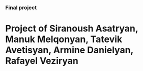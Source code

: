 ### Final project
# Project of Siranoush Asatryan, Manuk Melqonyan, Tatevik Avetisyan, Armine Danielyan, Rafayel Veziryan

